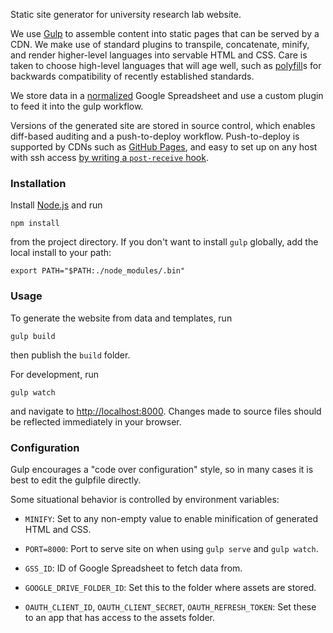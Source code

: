 
Static site generator for university research lab website.

We use [Gulp](http://gulpjs.com/) to assemble content into static pages that can be served by a CDN. We make use of standard plugins to transpile, concatenate, minify, and render higher-level languages into servable HTML and CSS. Care is taken to choose high-level languages that will age well, such as [polyfill](http://en.wikipedia.org/wiki/Polyfill)s for backwards compatibility of recently established standards.

We store data in a [normalized](http://en.wikipedia.org/wiki/Database_normalization) Google Spreadsheet and use a custom plugin to feed it into the gulp workflow.

Versions of the generated site are stored in source control, which enables diff-based auditing and a push-to-deploy workflow. Push-to-deploy is supported by CDNs such as [GitHub Pages](https://pages.github.com/), and easy to set up on any host with ssh access [by writing a `post-receive` hook](http://nicolasgallagher.com/simple-git-deployment-strategy-for-static-sites/).


### Installation

Install [Node.js](http://nodejs.org/download/) and run
    
    npm install

from the project directory. If you don't want to install `gulp` globally, add the local install to your path:

    export PATH="$PATH:./node_modules/.bin"


### Usage

To generate the website from data and templates, run

    gulp build

then publish the `build` folder.

For development, run

    gulp watch

and navigate to [http://localhost:8000](http://localhost:8000). Changes made to source files should be reflected immediately in your browser.


### Configuration

Gulp encourages a "code over configuration" style, so in many cases it is best to edit the gulpfile directly.

Some situational behavior is controlled by environment variables:

- `MINIFY`: Set to any non-empty value to enable minification of generated HTML and CSS.

- `PORT=8000`: Port to serve site on when using `gulp serve` and `gulp watch`.

- `GSS_ID`: ID of Google Spreadsheet to fetch data from.

- `GOOGLE_DRIVE_FOLDER_ID`: Set this to the folder where assets are stored.

- `OAUTH_CLIENT_ID`, `OAUTH_CLIENT_SECRET`, `OAUTH_REFRESH_TOKEN`: Set these to an app that has access to the assets folder.

